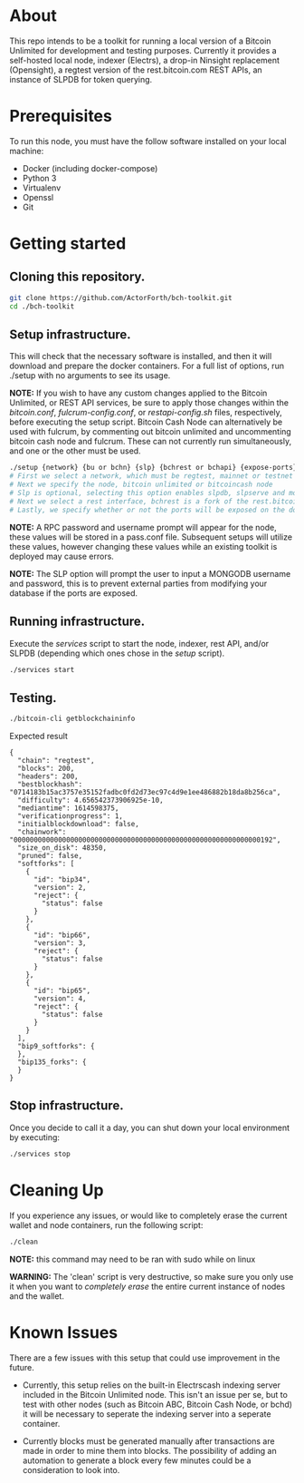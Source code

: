 # About

This repo intends to be a toolkit for running a local version of a Bitcoin Unlimited for development and testing purposes. Currently it provides a self-hosted local node, indexer (Electrs), a drop-in Ninsight replacement (Opensight), a regtest version of the rest.bitcoin.com REST APIs, an instance of SLPDB for token querying.

# Prerequisites

To run this node, you must have the follow software installed on your local machine:

- Docker (including docker-compose)
- Python 3
- Virtualenv
- Openssl
- Git

# Getting started

## Cloning this repository.

```bash
git clone https://github.com/ActorForth/bch-toolkit.git
cd ./bch-toolkit
```

## Setup infrastructure.

This will check that the necessary software is installed, and then it will download and prepare the docker containers. For a full list of options, run ./setup with no arguments to see its usage.

**NOTE:** If you wish to have any custom changes applied to the Bitcoin Unlimited, or REST API services, be sure to apply those changes within the _bitcoin.conf_, _fulcrum-config.conf_, or _restapi-config.sh_ files, respectively, before executing the setup script. Bitcoin Cash Node can alternatively be used with fulcrum, by commenting out bitcoin unlimited and uncommenting bitcoin cash node and fulcrum. These can not currently run simultaneously, and one or the other must be used.

```bash
./setup {network} {bu or bchn} {slp} {bchrest or bchapi} {expose-ports}
# First we select a network, which must be regtest, mainnet or testnet
# Next we specify the node, bitcoin unlimited or bitcoincash node
# Slp is optional, selecting this option enables slpdb, slpserve and mongodb
# Next we select a rest interface, bchrest is a fork of the rest.bitcoin.com api, while bchapi is a rest utilized with the bch-js library
# Lastly, we specify whether or not the ports will be exposed on the docker containers.
```

**NOTE:** A RPC password and username prompt will appear for the node, these values will be stored in a pass.conf file. Subsequent setups will utilize these values, however changing these values while an existing toolkit is deployed may cause errors.

**NOTE:** The SLP option will prompt the user to input a MONGODB username and password, this is to prevent external parties from modifying your database if the ports are exposed.

## Running infrastructure.

Execute the _services_ script to start the node, indexer, rest API, and/or SLPDB (depending which ones chose in the _setup_ script).

```bash
./services start
```

## Testing.

```bash
./bitcoin-cli getblockchaininfo
```

Expected result

```
{
  "chain": "regtest",
  "blocks": 200,
  "headers": 200,
  "bestblockhash": "0714183b15ac3757e35152fadbc0fd2d73ec97c4d9e1ee486882b18da8b256ca",
  "difficulty": 4.656542373906925e-10,
  "mediantime": 1614598375,
  "verificationprogress": 1,
  "initialblockdownload": false,
  "chainwork": "0000000000000000000000000000000000000000000000000000000000000192",
  "size_on_disk": 48350,
  "pruned": false,
  "softforks": [
    {
      "id": "bip34",
      "version": 2,
      "reject": {
        "status": false
      }
    },
    {
      "id": "bip66",
      "version": 3,
      "reject": {
        "status": false
      }
    },
    {
      "id": "bip65",
      "version": 4,
      "reject": {
        "status": false
      }
    }
  ],
  "bip9_softforks": {
  },
  "bip135_forks": {
  }
}
```

## Stop infrastructure.

Once you decide to call it a day, you can shut down your local environment by executing:

```bash
./services stop
```

# Cleaning Up

If you experience any issues, or would like to completely erase the current wallet and node containers, run the following script:

```bash
./clean
```

**NOTE:** this command may need to be ran with sudo while on linux

**WARNING:** The 'clean' script is very destructive, so make sure you only use it when you want to _completely erase_ the entire current instance of nodes and the wallet.

# Known Issues

There are a few issues with this setup that could use improvement in the future.

- Currently, this setup relies on the built-in Electrscash indexing server included in the Bitcoin Unlimited node. This isn't an issue per se, but to test with other nodes (such as Bitcoin ABC, Bitcoin Cash Node, or bchd) it will be necessary to seperate the indexing server into a seperate container.

- Currently blocks must be generated manually after transactions are made in order to mine them into blocks. The possibility of adding an automation to generate a block every few minutes could be a consideration to look into.
